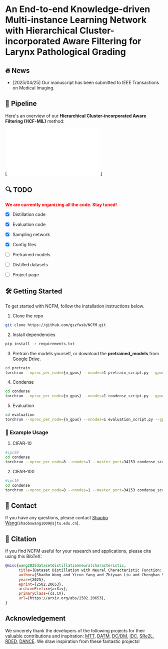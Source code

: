 # An End-to-end Knowledge-driven Multi-instance Learning Network with Hierarchical Cluster-incorporated Aware Filtering for Larynx Pathological Grading 

## :fire: News

- [2025/04/25] Our manuscript has been submitted to IEEE Transactions on Medical Imaging. 


## :rocket: Pipeline

Here's an overview of our **Hierarchical Cluster-incorporated Aware Filtering (HCF-MIL)** method:

[[![image](./image/main.pdf)]](https://github.com/Prince-Lee-PathAI/HCF-MIL/blob/main/images/anova.jpg)





## :mag: TODO
<font color="red">**We are currently organizing all the code. Stay tuned!**</font>
- [x] Distillation code
- [x] Evaluation code
- [x] Sampling network
- [x] Config files
- [ ] Pretrained models
- [ ] Distilled datasets
- [ ] Project page




## 🛠️ Getting Started

To get started with NCFM, follow the installation instructions below.

1.  Clone the repo

```sh
git clone https://github.com/gszfwsb/NCFM.git
```

2. Install dependencies
   
```sh
pip install -r requirements.txt
```
3. Pretrain the models yourself, or download the **pretrained_models** from [Google Drive](https://drive.google.com/drive/folders/1HT_eUbTWOVXvBov5bM90b169jdy2puOh?usp=drive_link). 
```sh
cd pretrain
torchrun --nproc_per_node={n_gpus} --nnodes=1 pretrain_script.py --gpu={gpu_ids} --config_path=../config/{ipc}/{dataset}.yaml

```

4. Condense
```sh
cd condense 
torchrun --nproc_per_node={n_gpus} --nnodes=1 condense_script.py --gpu={gpu_ids} --ipc={ipc} --config_path=../config/{ipc}/{dataset}.yaml

```
5. Evaluation
```sh
cd evaluation 
torchrun --nproc_per_node={n_gpus} --nnodes=1 evaluation_script.py --gpu={gpu_ids} --ipc={ipc} --config_path=../config/{ipc}/{dataset}.yaml --load_path={distilled_dataset.pt}
```

### :blue_book: Example Usage

1. CIFAR-10

```sh
#ipc50
cd condense
torchrun --nproc_per_node=8 --nnodes=1 --master_port=34153 condense_script.py --gpu="0,1,2,3,4,5,6,7" --ipc=50 --config_path=../config/ipc50/cifar10.yaml
```

2. CIFAR-100

```sh
#ipc10
cd condense
torchrun --nproc_per_node=8 --nnodes=1 --master_port=34153 condense_script.py --gpu="0,1,2,3,4,5,6,7" --ipc=10 --config_path=../config/ipc10/cifar100.yaml
```



## :postbox: Contact
If you have any questions, please contact [Shaobo Wang](https://gszfwsb.github.io/)(`shaobowang1009@sjtu.edu.cn`).

## :pushpin: Citation
If you find NCFM useful for your research and applications, please cite using this BibTeX:

```bibtex
@misc{wang2025datasetdistillationneuralcharacteristic,
      title={Dataset Distillation with Neural Characteristic Function: A Minmax Perspective}, 
      author={Shaobo Wang and Yicun Yang and Zhiyuan Liu and Chenghao Sun and Xuming Hu and Conghui He and Linfeng Zhang},
      year={2025},
      eprint={2502.20653},
      archivePrefix={arXiv},
      primaryClass={cs.CV},
      url={https://arxiv.org/abs/2502.20653}, 
}
```

## Acknowledgement
We sincerely thank the developers of the following projects for their valuable contributions and inspiration: [MTT](https://github.com/GeorgeCazenavette/mtt-distillation), [DATM](https://github.com/NUS-HPC-AI-Lab/DATM), [DC/DM](https://github.com/VICO-UoE/DatasetCondensation), [IDC](https://github.com/snu-mllab/Efficient-Dataset-Condensation), [SRe2L](https://github.com/VILA-Lab/SRe2L), [RDED](https://github.com/LINs-lab/RDED), [DANCE](https://github.com/Hansong-Zhang/DANCE). We draw inspiration from these fantastic projects!
